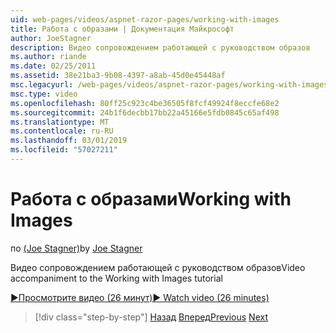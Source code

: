 ```yaml
---
uid: web-pages/videos/aspnet-razor-pages/working-with-images
title: Работа с образами | Документация Майкрософт
author: JoeStagner
description: Видео сопровождением работающей с руководством образов
ms.author: riande
ms.date: 02/25/2011
ms.assetid: 38e21ba3-9b08-4397-a8ab-45d0e45448af
msc.legacyurl: /web-pages/videos/aspnet-razor-pages/working-with-images
msc.type: video
ms.openlocfilehash: 80ff25c923c4be36505f8fcf49924f8eccfe68e2
ms.sourcegitcommit: 24b1f6decbb17bb22a45166e5fdb0845c65af498
ms.translationtype: MT
ms.contentlocale: ru-RU
ms.lasthandoff: 03/01/2019
ms.locfileid: "57027211"
---
```

<a name="working-with-images"></a><span data-ttu-id="11b30-103">Работа с образами</span><span class="sxs-lookup"><span data-stu-id="11b30-103">Working with Images</span></span>
====================
<span data-ttu-id="11b30-104">по [(Joe Stagner)](https://github.com/JoeStagner)</span><span class="sxs-lookup"><span data-stu-id="11b30-104">by [Joe Stagner](https://github.com/JoeStagner)</span></span>

<span data-ttu-id="11b30-105">Видео сопровождением работающей с руководством образов</span><span class="sxs-lookup"><span data-stu-id="11b30-105">Video accompaniment to the Working with Images tutorial</span></span>

[<span data-ttu-id="11b30-106">&#9654;Просмотрите видео (26 минут)</span><span class="sxs-lookup"><span data-stu-id="11b30-106">&#9654; Watch video (26 minutes)</span></span>](https://channel9.msdn.com/Blogs/ASP-NET-Site-Videos/working-with-images)

> [!div class="step-by-step"]
> <span data-ttu-id="11b30-107">[Назад](working-with-files.md)
> [Вперед](working-with-video.md)</span><span class="sxs-lookup"><span data-stu-id="11b30-107">[Previous](working-with-files.md)
[Next](working-with-video.md)</span></span>
